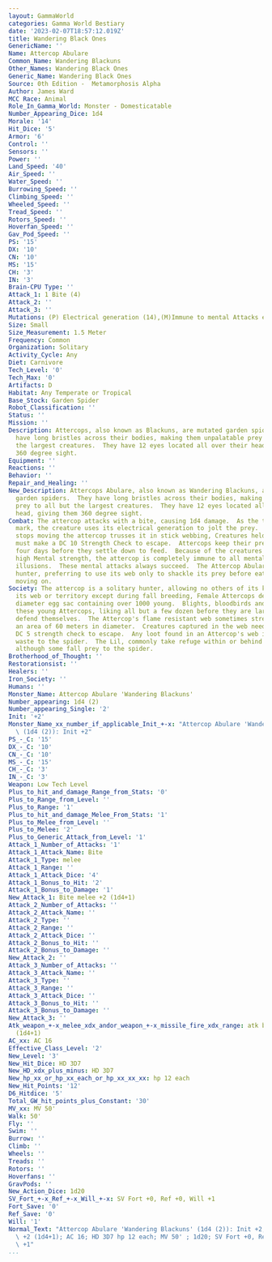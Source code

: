 ```yaml
---
layout: GammaWorld
categories: Gamma World Bestiary
date: '2023-02-07T18:57:12.019Z'
title: Wandering Black Ones
GenericName: ''
Name: Attercop Abulare
Common_Name: Wandering Blackuns
Other_Names: Wandering Black Ones
Generic_Name: Wandering Black Ones
Source: 0th Edition -  Metamorphosis Alpha
Author: James Ward
MCC Race: Animal
Role_In_Gamma_World: Monster - Domesticatable
Number_Appearing_Dice: 1d4
Morale: '14'
Hit_Dice: '5'
Armor: '6'
Control: ''
Sensors: ''
Power: ''
Land_Speed: '40'
Air_Speed: ''
Water_Speed: ''
Burrowing_Speed: ''
Climbing_Speed: ''
Wheeled_Speed: ''
Tread_Speed: ''
Rotors_Speed: ''
Hoverfan_Speed: ''
Gav_Pod_Speed: ''
PS: '15'
DX: '10'
CN: '10'
MS: '15'
CH: '3'
IN: '3'
Brain-CPU Type: ''
Attack_1: 1 Bite (4)
Attack_2: ''
Attack_3: ''
Mutations: (P) Electrical generation (14),(M)Immune to mental Attacks except Illusion
Size: Small
Size_Measurement: 1.5 Meter
Frequency: Common
Organization: Solitary
Activity_Cycle: Any
Diet: Carnivore
Tech_Level: '0'
Tech_Max: '0'
Artifacts: D
Habitat: Any Temperate or Tropical
Base_Stock: Garden Spider
Robot_Classification: ''
Status: ''
Mission: ''
Description: Attercops, also known as Blackuns, are mutated garden spiders.  They
  have long bristles across their bodies, making them unpalatable prey to all but
  the largest creatures.  They have 12 eyes located all over their head, giving them
  360 degree sight.
Equipment: ''
Reactions: ''
Behavior: ''
Repair_and_Healing: ''
New_Description: Attercops Abulare, also known as Wandering Blackuns, are mutated
  garden spiders.  They have long bristles across their bodies, making them unpalatable
  prey to all but the largest creatures.  They have 12 eyes located all over their
  head, giving them 360 degree sight.
Combat: The attercop attacks with a bite, causing 1d4 damage.  As the teeth hit their
  mark, the creature uses its electrical generation to jolt the prey.  Once its victim
  stops moving the attercop trusses it in stick webbing, Creatures held in this manner
  must make a DC 10 Strength Check to escape.  Attercops keep their prey as long as
  four days before they settle down to feed.  Because of the creatures extraordinarily
  high Mental strength, the attercop is completely immune to all mental attacks except
  illusions.  These mental attacks always succeed.  The Attercop Abulare is an active
  hunter, preferring to use its web only to shackle its prey before eating them or
  moving on.
Society: The attercop is a solitary hunter, allowing no others of its kind within
  its web or territory except during fall breeding, Female Attercops deposit a half-meter
  diameter egg sac containing over 1000 young.  Blights, bloodbirds and carrins hunt
  these young Attercops, liking all but a few dozen before they are large enough to
  defend themselves.  The Attercop's flame resistant web sometimes stretches over
  an area of 60 meters in diameter.  Creatures captured in the web need to make a
  DC 5 strength check to escape.  Any loot found in an Attercop's web is merely indigestible
  waste to the spider.  The Lil, commonly take refuge within or behind attercop webs,
  although some fall prey to the spider.
Brotherhood_of_Thought: ''
Restorationsist: ''
Healers: ''
Iron_Society: ''
Humans: ''
Monster_Name: Attercop Abulare 'Wandering Blackuns'
Number_appearing: 1d4 (2)
Number_appearing_Single: '2'
Init: '+2'
Monster_Name_xx_number_if_applicable_Init_+-x: "Attercop Abulare 'Wandering Blackuns'\
  \ (1d4 (2)): Init +2"
PS_-_C: '15'
DX_-_C: '10'
CN_-_C: '10'
MS_-_C: '15'
CH_-_C: '3'
IN_-_C: '3'
Weapon: Low Tech Level
Plus_to_hit_and_damage_Range_from_Stats: '0'
Plus_to_Range_from_Level: ''
Plus_to_Range: '1'
Plus_to_hit_and_damage_Melee_From_Stats: '1'
Plus_to_Melee_from_Level: ''
Plus_to_Melee: '2'
Plus_to_Generic_Attack_from_Level: '1'
Attack_1_Number_of_Attacks: '1'
Attack_1_Attack_Name: Bite
Attack_1_Type: melee
Attack_1_Range: ''
Attack_1_Attack_Dice: '4'
Attack_1_Bonus_to_Hit: '2'
Attack_1_Bonus_to_Damage: '1'
New_Attack_1: Bite melee +2 (1d4+1)
Attack_2_Number_of_Attacks: ''
Attack_2_Attack_Name: ''
Attack_2_Type: ''
Attack_2_Range: ''
Attack_2_Attack_Dice: ''
Attack_2_Bonus_to_Hit: ''
Attack_2_Bonus_to_Damage: ''
New_Attack_2: ''
Attack_3_Number_of_Attacks: ''
Attack_3_Attack_Name: ''
Attack_3_Type: ''
Attack_3_Range: ''
Attack_3_Attack_Dice: ''
Attack_3_Bonus_to_Hit: ''
Attack_3_Bonus_to_Damage: ''
New_Attack_3: ''
Atk_weapon_+-x_melee_xdx_andor_weapon_+-x_missile_fire_xdx_range: atk bite melee +2
  (1d4+1)
AC_xx: AC 16
Effective_Class_Level: '2'
New_Level: '3'
New_Hit_Dice: HD 3D7
New_HD_xdx_plus_minus: HD 3D7
New_hp_xx_or_hp_xx_each_or_hp_xx_xx_xx: hp 12 each
New_Hit_Points: '12'
D6_Hitdice: '5'
Total_GW_hit_points_plus_Constant: '30'
MV_xx: MV 50'
Walk: 50'
Fly: ''
Swim: ''
Burrow: ''
Climb: ''
Wheels: ''
Treads: ''
Rotors: ''
Hoverfans: ''
GravPods: ''
New_Action_Dice: 1d20
SV_Fort_+-x_Ref_+-x_Will_+-x: SV Fort +0, Ref +0, Will +1
Fort_Save: '0'
Ref_Save: '0'
Will: '1'
Normal_Text: "Attercop Abulare 'Wandering Blackuns' (1d4 (2)): Init +2; atk bite melee\
  \ +2 (1d4+1); AC 16; HD 3D7 hp 12 each; MV 50' ; 1d20; SV Fort +0, Ref +0, Will\
  \ +1"
...
```

